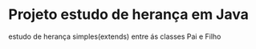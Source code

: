 # Projeto estudo de herança em Java

estudo de herança simples(extends) entre ás classes Pai e Filho
